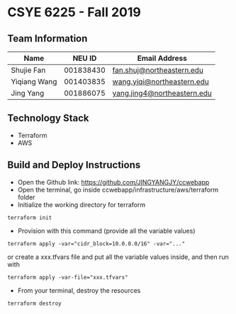 # CSYE 6225 - Fall 2019

## Team Information

 Name | NEU ID | Email Address 
 -----|--------|--------------
 Shujie Fan   | 001838430 | fan.shuj@northeastern.edu 
 Yiqiang Wang | 001403835 | wang.yiqi@northeastern.edu 
 Jing Yang    | 001886075 | yang.jing4@northeastern.edu 

## Technology Stack
* Terraform
* AWS

## Build and Deploy Instructions
* Open the Github link: https://github.com/JINGYANGJY/ccwebapp
* Open the terminal, go inside ccwebapp/infrastructure/aws/terraform folder
* Initialize the working directory for terraform
```console 
terraform init
```
* Provision with this command (provide all the variable values)
```console
terraform apply -var="cidr_block=10.0.0.0/16" -var="..."
```
or create a xxx.tfvars file and put all the variable values inside, and then run with
```console
terraform apply -var-file="xxx.tfvars"
```
* From your terminal, destroy the resources
```console
terraform destroy
```
